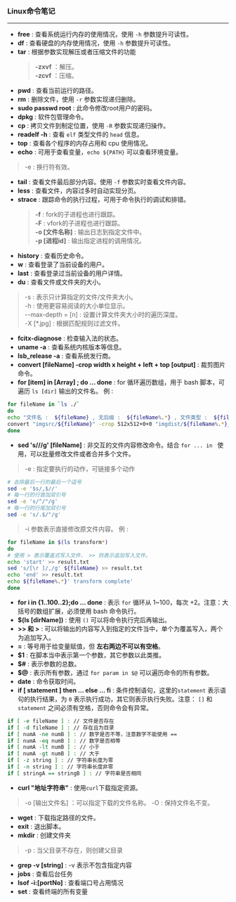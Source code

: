 ### Linux命令笔记
---
- **free** : 查看系统运行内存的使用情况，使用 `-h` 参数提升可读性。
- **df** : 查看硬盘的内存使用情况，使用 `-h` 参数提升可读性。
- **tar** : 根据参数实现解压或者压缩文件的功能
     >  **-zxvf** ：解压。  
     >  **-zcvf** ：压缩。
- **pwd** : 查看当前运行的路径。
- **rm** : 删除文件，使用 `-r` 参数实现递归删除。
- **sudo passwd root** : 此命令修改root用户的密码。
- **dpkg** : 软件包管理命令。
- **cp** : 拷贝文件到制定位置，使用 `-R` 参数实现递归操作。
- **readelf -h** : 查看 `elf` 类型文件的 `head` 信息。
- **top** : 查看各个程序的内存占用和 cpu 使用情况。
- **echo** : 可用于查看变量，`echo ${PATH}` 可以查看环境变量。
> -e : 换行符有效。  
- **tail** : 查看文件最后部分内容。使用 `-f` 参数实时查看文件内容。
- **less** : 查看文件，内容过多时自动实现分页。
- **strace** : 跟踪命令的执行过程，可用于命令执行的调试和排错。
    > **-f** : fork的子进程也进行跟踪。  
    > **-F** : vfork的子进程也进行跟踪。  
    > **-o [文件名称]** : 输出日志到指定文件中。  
    > **-p [进程id]** : 输出指定进程的调用情况。    
- **history** : 查看历史命令。    
- **w** : 查看登录了当前设备的用户。
- **last** : 查看登录过当前设备的用户详情。
- **du** : 查看文件或文件夹的大小。
> -s : 表示只计算指定的文件/文件夹大小。  
> -h : 使用更容易阅读的大小单位显示。    
> --max-depth = [n] : 设置计算文件夹大小时的遍历深度。    
> -X [*.jpg] : 根据匹配规则过滤文件。
- **fcitx-diagnose** : 检查输入法的状态。
- **uname -a** : 查看系统内核版本等信息。
- **lsb_release -a** : 查看系统发行商。
- **convert [fileName] -crop width x height + left + top [output]** : 裁剪图片命令。
- **for [item] in [Array] ; do ... done** : for 循环遍历数组，用于 bash 脚本，可遍历 `ls [dir]` 输出的文件名。
例 :
```bash
for fileName in `ls ./`
do
echo "文件名 :  ${fileName} , 无后缀 :  ${fileName%.*} , 文件类型 :  ${fileName##*.}"
convert "imgsrc/${fileName}" -crop 512x512+0+0 "imgdist/${fileName%.*}_00.${fileName##*.}"
done
```
- **sed 's///g' [fileName]** : 非交互的文件内容修改命令。结合 `for ... in ` 使用，可以批量修改文件或者合并多个文件。
> -e : 指定要执行的动作，可链接多个动作
```bash
# 去除最后一行的最后一个逗号
sed -e '$s/,$//' 
# 每一行的行首加双引号
sed -e 's/^/"/g'
# 每一行的行尾加双引号
sed -e 's/.$/"/g'
```
> -i 参数表示直接修改原文件内容。
例 :
```bash
for fileName in $(ls transform*)
do
# 使用 > 表示覆盖式写入文件， >> 则表示追加写入文件。
echo 'start' >> result.txt
sed 's/[\r ]/,/g' ${fileName} >> result.txt
echo 'end' >> result.txt
echo ${fileName%.*}' transform complete'
done
```
- **for i in {1..100..2};do ... done** : 表示 `for` 循环从 1~100，每次 +2。注意：大括号的数组扩展，必须使用 bash 命令执行。
- **$(ls [dirName])** : 使用 `()` 可以将命令执行完后再输出。
- **>> 和 >** : 可以将输出的内容写入到指定的文件当中，单个为覆盖写入，两个为追加写入。
- **=** : 等号用于给变量赋值，但 **左右两边不可以有空格**。
- **$1** : 在脚本当中表示第一个参数，其它参数以此类推。
- **$#** : 表示参数的总数。
- **$@** : 表示所有参数，通过 `for param in $@` 可以遍历命令的所有参数。
- **date** : 命令获取时间。
- **if [ statement ] then ... else ... fi** : 条件控制语句，这里的`statement` 表示语句的执行结果，为 `0` 表示执行成功，其它则表示执行失败。注意： `[]` 和 `statement` 之间必须有空格，否则命令会有异常。
```bash
if [ -e fileName ] : // 文件是否存在
if [ -d fileName ] : // 存在且为目录
if [ numA -ne numB ] : // 数字是否不等，注意数字不能使用 == 
if [ numA -eq numB ] : // 数字是否相等
if [ numA -lt numB ] : // 小于
if [ numA -gt numB ] : // 大于
if [ -z string ] : // 字符串长度为零
if [ -n string ] : // 字符串长度非零
if [ stringA == stringB ] : // 字符串是否相同
```
- **curl "地址字符串"** : 使用`curl`下载指定资源。
> -o [输出文件名] ：可以指定下载的文件名称。
> -O : 保持文件名不变。
- **wget** : 下载指定路径的文件。 
- **exit** : 退出脚本。
- **mkdir** : 创建文件夹     
> -p : 当父目录不存在，则创建父目录
- **grep -v [string]** : -v 表示不包含指定内容
- **jobs** : 查看后台任务
- **lsof -i:[portNo]** : 查看端口号占用情况
- **set** : 查看终端的所有变量
